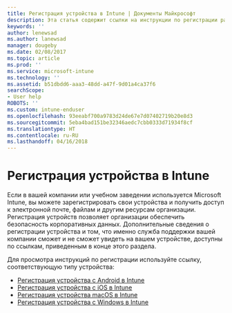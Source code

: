 ```yaml
---
title: Регистрация устройства в Intune | Документы Майкрософт
description: Эта статья содержит ссылки на инструкции по регистрации различных устройств в Intune.
keywords: ''
author: lenewsad
ms.author: lanewsad
manager: dougeby
ms.date: 02/08/2017
ms.topic: article
ms.prod: ''
ms.service: microsoft-intune
ms.technology: ''
ms.assetid: b51dbdd6-aaa3-48dd-a47f-9d01a4ca37f6
searchScope:
- User help
ROBOTS: ''
ms.custom: intune-enduser
ms.openlocfilehash: 93eeabf700a9783d24de67e7d07402719b20e8d3
ms.sourcegitcommit: 5eba4bad151be32346aedc7cbb0333d71934f8cf
ms.translationtype: HT
ms.contentlocale: ru-RU
ms.lasthandoff: 04/16/2018
---
```

# <a name="enroll-your-device-in-intune"></a>Регистрация устройства в Intune

Если в вашей компании или учебном заведении используется Microsoft Intune, вы можете зарегистрировать свои устройства и получить доступ к электронной почте, файлам и другим ресурсам организации. Регистрация устройств позволяет организации обеспечить безопасность корпоративных данных. Дополнительные сведения о регистрации устройства и том, что именно служба поддержки вашей компании сможет и не сможет увидеть на вашем устройстве, доступны по ссылкам, приведенным в конце этого раздела.

Для просмотра инструкций по регистрации используйте ссылку, соответствующую типу устройства:

- [Регистрация устройства с Android в Intune](enroll-your-device-in-Intune-android.md)
- [Регистрация устройства с iOS в Intune](enroll-your-device-in-intune-ios.md)
- [Регистрация устройства macOS в Intune](enroll-your-device-in-intune-macos.md)
- [Регистрация устройства с Windows в Intune](enroll-your-device-in-intune-windows.md)
